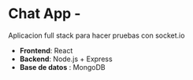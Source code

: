 # Chat App -

Aplicacion full stack para hacer pruebas con socket.io

- **Frontend**: React
- **Backend**: Node.js + Express
- **Base de datos** : MongoDB
